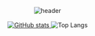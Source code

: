 <!--
**minji105/minji105** is a ✨ _special_ ✨ repository because its `README.md` (this file) appears on your GitHub profile.

Here are some ideas to get you started:

- 🔭 I’m currently working on ...
- 🌱 I’m currently learning ...
- 👯 I’m looking to collaborate on ...
- 🤔 I’m looking for help with ...
- 💬 Ask me about ...
- 📫 How to reach me: ...
- 😄 Pronouns: ...
- ⚡ Fun fact: ...
-->
<div align="center">

  <img src="https://capsule-render.vercel.app/api?type=cylinder&height=100&color=faf7f7&text=Hi!👋%20My%20name%20is%20Minji%20Cho&reversal=false&fontColor=6b6b6b&fontAlign=50&fontSize=30&fontAlignY=54" alt="header">
  <br></br>

  <a href="https://github.com/anuraghazra/github-readme-stats">
    <img src="https://github-readme-stats.vercel.app/api?username=minji105&hide_title=true&show_icons=true&include_all_commits=true&disable_animations=true&theme=swift" alt="GitHub stats">
  </a>
  
  <img src="https://github-readme-stats.vercel.app/api/top-langs/?username=minji105&layout=compact" alt="Top Langs">
  <br></br>
<!--
  **Representative Repositories 👇**

  <a href="https://github.com/minji105/joheesu-port">
    <img src="https://github-readme-stats.vercel.app/api/pin/?username=minji105&repo=joheesu-port&theme=swift" alt="joheesu-port">
  </a>
  
  <a href="https://github.com/minji105/cyworld">
    <img src="https://github-readme-stats.vercel.app/api/pin/?username=minji105&repo=cyworld&theme=swift" alt="cyworld">
  </a>
  <br></br>
  <br></br>

  *🌵 Thank you 🌵*
  --!>
</div>
